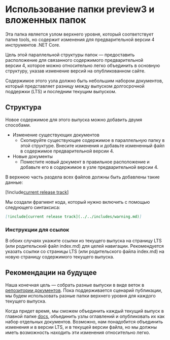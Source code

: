# <a name="using-the-preview3-folder-and-sub-folders"></a>Использование папки preview3 и вложенных папок

Эта папка является узлом верхнего уровня, который соответствует папке tools, но содержит изменения для предварительной версии 4 инструментов .NET Core.

Цель этой параллельной структуры папок — предоставить расположение для связанного содержимого предварительной версии 4, которое можно относительно легко объединить в основную структуру, указав изменение версий на опубликованном сайте.

Содержимое этого узла должно быть небольшим набором документов, который представляет разницу между выпуском долгосрочной поддержки (LTS) и последним текущим выпуском. 

## <a name="structure"></a>Структура

Новое содержимое для этого выпуска можно добавить двумя способами.

* Изменение существующих документов
    - Скопируйте существующее содержимое в параллельную папку в этой структуре. Внесите изменения и добавьте измененный файл в содержимое предварительной версии 4.
* Новые документы
    - Поместите новый документ в правильное расположение и добавьте его в содержимое в узле предварительной версии 4. 

В верхнюю часть раздела всех файлов должны быть добавлены такие данные:

[!include[current release track](../includes/warning.md)]

Мы создали фрагмент кода, который нужно включить с помощью следующего синтаксиса:

```markdown
[!include[current release track](../../includes/warning.md)]
```

### <a name="link-instructions"></a>Инструкции для ссылок

В обоих случаях укажите ссылки из текущего выпуска на страницу LTS (или родительский файл index.md) для целей навигации.
Рекомендуется указать ссылки со страницы LTS (или родительского файла index.md) на новую страницу содержимого текущего выпуска.

## <a name="future-considerations"></a>Рекомендации на будущее

Наша конечная цель — собрать разные выпуски в виде веток в [репозитории документов](https://github.com/dotnet/docs). Пока поддерживается сценарий публикации, мы будем использовать разные папки верхнего уровня для каждого текущего выпуска. 

Когда придет время, мы сможем объединить каждый текущий выпуск в главной папке [docs](../docs), объединить узлы оглавлений и опубликовать их как набор отдельных документов. Возможно, нам понадобится объединить изменения и в версии LTS, и в текущей версии файла, но мы должны иметь возможность находить эти изменения относительно легко.


<!--HONumber=Jan17_HO3-->



